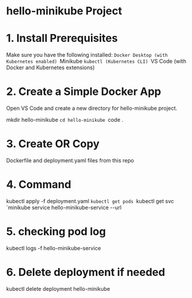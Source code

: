 # hello-minikube Project

# 1. Install Prerequisites
Make sure you have the following installed:
`Docker Desktop (with Kubernetes enabled)
`Minikube
`kubectl (Kubernetes CLI)
`VS Code (with Docker and Kubernetes extensions)

# 2. Create a Simple Docker App 
Open VS Code and create a new directory for hello-minikube project.

mkdir hello-minikube
`cd hello-minikube
`code .

# 3. Create OR Copy 
Dockerfile and deployment.yaml files from this repo

# 4. Command 
kubectl apply -f deployment.yaml
`kubectl get pods
`kubectl get svc
`minikube service hello-minikube-service --url

# 5. checking pod log
kubectl logs -f hello-minikube-service

# 6. Delete deployment if needed
kubectl delete deployment hello-minikube
